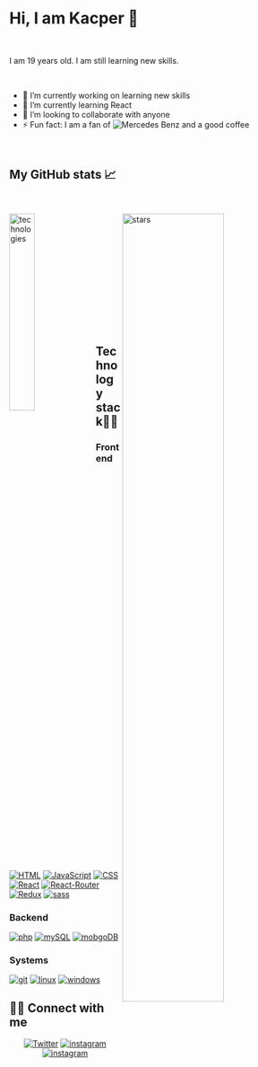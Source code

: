 # Hi, I am Kacper 👋

</br>

I am 19 years old. I am still learning new skills.

</br>

- 🔭 I’m currently working on learning new skills
- 🌱 I’m currently learning React
- 👯 I’m looking to collaborate with anyone
- ⚡ Fun fact: I am a fan of  <img src="https://aleen42.github.io/badges/src/mercedes_benz.svg" alt='Mercedes Benz'/> and a good coffee

</br>

## My GitHub stats 📈
</br>
<p>
<img align="left" alt="technologies" width="30%" src="https://github-readme-stats.vercel.app/api/top-langs/?username=anuraghazra&show_icons=true&theme=radical"/>
<img align="right" alt='stars' width="60%"  src="https://github-readme-stats.vercel.app/api?username=kacperfiga&show_icons=true&theme=radical"/>
</p>

</br>
</br>
</br>
</br>
</br>
</br>
</br>
</br>
</br>
</br>
</br>
</br>

## Technology stack👨‍💻 

### Frontend
<p>
    <a href="#"><img alt="HTML" src="https://img.shields.io/badge/HTML5-E34F26?style=for-the-badge&logo=html5&logoColor=white"></a>
    <a href="#"><img alt="JavaScript" src="https://img.shields.io/badge/JavaScript-F7DF1E?style=for-the-badge&logo=javascript&logoColor=black"></a>
    <a href="#"><img alt="CSS" src="https://img.shields.io/badge/CSS3-1572B6?style=for-the-badge&logo=css3&logoColor=white"></a>
    <a href="#"><img alt="React" src="https://img.shields.io/badge/React-20232A?style=for-the-badge&logo=react&logoColor=61DAFB"></a>
    <a href="#"><img alt="React-Router" src="https://img.shields.io/badge/React_Router-CA4245?style=for-the-badge&logo=react-router&logoColor=white"></a>
    <a href="#"><img alt="Redux" src="https://img.shields.io/badge/Redux-593D88?style=for-the-badge&logo=redux&logoColor=white"></a>
    <a href="#"><img alt="sass" src="https://img.shields.io/badge/Sass-CC6699?style=for-the-badge&logo=sass&logoColor=white"></a>
</p>

### Backend

<p>
  <a href="#"><img alt="php" src="https://img.shields.io/badge/PHP-777BB4?style=for-the-badge&logo=php&logoColor=white"></a>
  <a href="#"><img alt="mySQL" src="https://img.shields.io/badge/MySQL-00000F?style=for-the-badge&logo=mysql&logoColor=white"></a>
  <a href="#"><img alt="mobgoDB" src="https://img.shields.io/badge/MongoDB-4EA94B?style=for-the-badge&logo=mongodb&logoColor=white"></a>
</p>

### Systems

<p>
     <a href="#"><img alt="git" src="https://img.shields.io/badge/git%20-%2314354C.svg?logo=git&logoColor=white"></a>
    <a href="#"><img alt="linux" src="https://img.shields.io/badge/linux%20-%2314354C.svg?logo=linux&logoColor=white"></a>
    <a href="#"><img alt="windows" src="https://img.shields.io/badge/windows%20-%2314354C.svg?logo=windows&logoColor=white"></a>
</p>

## 🙋‍♂️ Connect with me

<!-- Badges template - https://github.com/badges/shields -->
<p align="center">
  <a href="https://twitter.com/FigaKacper"><img alt="Twitter" title="Twitter" src="https://img.shields.io/badge/-Twitter-1DA1F2?style=for-the-badge&logo=twitter&logoColor=white"/></a>
  <a href="https://instagram.com/figovskyy/">
  <img alt='instagram' title='instagram' src="https://img.shields.io/badge/Instagram-E4405F?style=for-the-badge&logo=instagram&logoColor=white">
  </a>
    <a href="https://github.com/KacperFiga/">
  <img alt='instagram' title='instagram' src="https://img.shields.io/badge/GitHub-100000?style=for-the-badge&logo=github&logoColor=white">
  </a>
    
</p>

 

